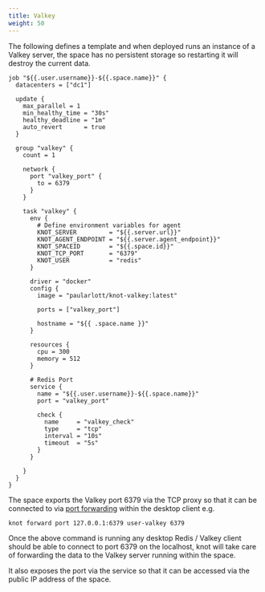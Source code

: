 ```yaml
---
title: Valkey
weight: 50
---
```


The following defines a template and when deployed runs an instance of a Valkey server, the space has no persistent storage so restarting it will destroy the current data.

```hcl {filename=Nomad-Job}
job "${{.user.username}}-${{.space.name}}" {
  datacenters = ["dc1"]

  update {
    max_parallel = 1
    min_healthy_time = "30s"
    healthy_deadline = "1m"
    auto_revert      = true
  }

  group "valkey" {
    count = 1

    network {
      port "valkey_port" {
        to = 6379
      }
    }

    task "valkey" {
      env {
        # Define environment variables for agent
        KNOT_SERVER         = "${{.server.url}}"
        KNOT_AGENT_ENDPOINT = "${{.server.agent_endpoint}}"
        KNOT_SPACEID        = "${{.space.id}}"
        KNOT_TCP_PORT       = "6379"
        KNOT_USER           = "redis"
      }

      driver = "docker"
      config {
        image = "paularlott/knot-valkey:latest"

        ports = ["valkey_port"]

        hostname = "${{ .space.name }}"
      }

      resources {
        cpu = 300
        memory = 512
      }

      # Redis Port
      service {
        name = "${{.user.username}}-${{.space.name}}"
        port = "valkey_port"

        check {
          name     = "valkey_check"
          type     = "tcp"
          interval = "10s"
          timeout  = "5s"
        }
      }

    }
  }
}
```

The space exports the Valkey port 6379 via the TCP proxy so that it can be connected to via [port forwarding](/docs/spaces/port-forwarding) within the desktop client e.g.

```shell
knot forward port 127.0.0.1:6379 user-valkey 6379
```

Once the above command is running any desktop Redis / Valkey client should be able to connect to port 6379 on the localhost, knot will take care of forwarding the data to the Valkey server running within the space.

It also exposes the port via the service so that it can be accessed via the public IP address of the space.
